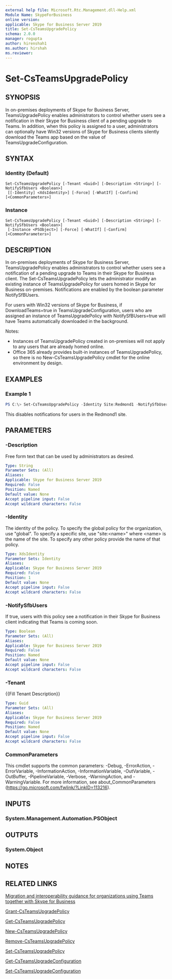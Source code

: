 ```yaml
---
external help file: Microsoft.Rtc.Management.dll-Help.xml
Module Name: SkypeForBusiness
online version:
applicable: Skype for Business Server 2019
title: Set-CsTeamsUpgradePolicy
schema: 2.0.0
manager: rogupta
author: hirenshah1
ms.author: hirshah
ms.reviewer:
---
```


# Set-CsTeamsUpgradePolicy

## SYNOPSIS

In on-premises deployments of Skype for Business Server, TeamsUpgradePolicy enables administrators to control whether users see a notification in their Skype for Business client of a pending upgrade to Teams. In addition, when this policy is assigned to a user, administrators can optionally have Win32 versions of Skype for Business clients silently download the Teams app based on the value of TeamsUpgradeConfiguration.

## SYNTAX

### Identity (Default)

```
Set-CsTeamsUpgradePolicy [-Tenant <Guid>] [-Description <String>] [-NotifySfbUsers <Boolean>]
 [[-Identity] <XdsIdentity>] [-Force] [-WhatIf] [-Confirm] [<CommonParameters>]
```

### Instance

```
Set-CsTeamsUpgradePolicy [-Tenant <Guid>] [-Description <String>] [-NotifySfbUsers <Boolean>]
 [-Instance <PSObject>] [-Force] [-WhatIf] [-Confirm] [<CommonParameters>]
```

## DESCRIPTION

In on-premises deployments of Skype for Business Server, TeamsUpgradePolicy enables administrators to control whether users see a notification of a pending upgrade to Teams in their Skype for Business client. The Set-CsTeamsUpgradePolicy lets the administrator modify an existing instance of TeamsUpgradePolicy for users homed in Skype for Business on-premises. Notifications are enabled by the boolean parameter NotifySfBUsers.

For users with Win32 versions of Skype for Business, if DownloadTeams=true in TeamsUpgradeConfiguration, users who are assigned an instance of TeamsUpgradePolicy with NotifySfBUsers=true will have Teams automatically downloaded in the background.

Notes:
* Instances of TeamsUpgradePolicy created in on-premises will not apply to any users that are already homed online.
* Office 365 already provides built-in instances of TeamsUpgradePolicy, so there is no New-CsTeamsUpgradePolicy cmdlet for the online environment by design.

## EXAMPLES

### Example 1

```powershell
PS C:\> Set-CsTeamsUpgradePolicy -Identity Site:Redmond1 -NotifySfbUsers $false
```
This disables notifications for users in the Redmond1 site.


## PARAMETERS

### -Description

Free form text that can be used by administrators as desired.

```yaml
Type: String
Parameter Sets: (All)
Aliases:
Applicable: Skype for Business Server 2019
Required: False
Position: Named
Default value: None
Accept pipeline input: False
Accept wildcard characters: False
```

### -Identity

The identity of the policy. To specify the global policy for the organization, use "global". To specify a specific site, use "site:\<name>" where \<name> is the name of the site. To specify any other policy provide the name of that policy.

```yaml
Type: XdsIdentity
Parameter Sets: Identity
Aliases:
Applicable: Skype for Business Server 2019
Required: False
Position: 1
Default value: None
Accept pipeline input: False
Accept wildcard characters: False
```

### -NotifySfbUsers

If true, users with this policy see a notification in their Skype for Business client indicating that Teams is coming soon.

```yaml
Type: Boolean
Parameter Sets: (All)
Aliases:
Applicable: Skype for Business Server 2019
Required: False
Position: Named
Default value: None
Accept pipeline input: False
Accept wildcard characters: False
```

### -Tenant

{{Fill Tenant Description}}

```yaml
Type: Guid
Parameter Sets: (All)
Aliases:
Applicable: Skype for Business Server 2019
Required: False
Position: Named
Default value: None
Accept pipeline input: False
Accept wildcard characters: False
```

### CommonParameters

This cmdlet supports the common parameters: -Debug, -ErrorAction, -ErrorVariable, -InformationAction, -InformationVariable, -OutVariable, -OutBuffer, -PipelineVariable, -Verbose, -WarningAction, and -WarningVariable.
For more information, see about_CommonParameters (https://go.microsoft.com/fwlink/?LinkID=113216).

## INPUTS

### System.Management.Automation.PSObject

## OUTPUTS

### System.Object

## NOTES

## RELATED LINKS

[Migration and interoperability guidance for organizations using Teams together with Skype for Business](https://docs.microsoft.com/MicrosoftTeams/migration-interop-guidance-for-teams-with-skype)

[Grant-CsTeamsUpgradePolicy](Grant-CsTeamsUpgradePolicy.md)

[Get-CsTeamsUpgradePolicy](Get-CsTeamsUpgradePolicy.md)

[New-CsTeamsUpgradePolicy](New-CsTeamsUpgradePolicy.md)

[Remove-CsTeamsUpgradePolicy](Remove-CsTeamsUpgradePolicy.md)

[Set-CsTeamsUpgradePolicy](Set-CsTeamsUpgradePolicy.md)

[Get-CsTeamsUpgradeConfiguration](Get-CsTeamsUpgradeConfiguration.md)

[Set-CsTeamsUpgradeConfiguration](Set-CsTeamsUpgradeConfiguration.md)
